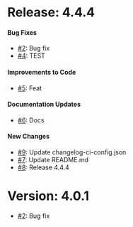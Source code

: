 # Release: 4.4.4


#### Bug Fixes


* [#2](https://github.com/saadmk-test/test-ci-public/pull/2): Bug fix
* [#4](https://github.com/saadmk-test/test-ci-public/pull/4): TEST

#### Improvements to Code


* [#5](https://github.com/saadmk-test/test-ci-public/pull/5): Feat

#### Documentation Updates


* [#6](https://github.com/saadmk-test/test-ci-public/pull/6): Docs

#### New Changes

* [#9](https://github.com/saadmk-test/test-ci-public/pull/9): Update changelog-ci-config.json
* [#7](https://github.com/saadmk-test/test-ci-public/pull/7): Update README.md
* [#8](https://github.com/saadmk-test/test-ci-public/pull/8): Release 4.4.4


# Version: 4.0.1

* [#2](https://github.com/saadmk-test/test-ci-public/pull/2): Bug fix
